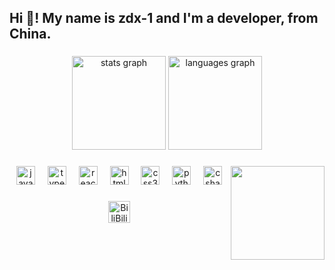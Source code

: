 <h2 align="left">Hi 👋! My name is zdx-1 and I'm a developer, from China.</h2>

###

<div align="center">
  <img src="https://github-readme-stats.vercel.app/api?username=zdx-1&hide_title=false&hide_rank=false&show_icons=true&include_all_commits=true&count_private=true&disable_animations=false&theme=Gruvbox_Light&locale=en&hide_border=false" height="150" alt="stats graph"  />
  <img src="https://github-readme-stats.vercel.app/api/top-langs?username=zdx-1&locale=en&hide_title=false&layout=compact&card_width=320&langs_count=5&theme=Gruvbox_Light&hide_border=false" height="150" alt="languages graph"  />
</div>

###

<img align="right" height="150" src="https://zdx-1.github.io/images/about/%E5%BE%AE%E4%BF%A1%E5%9B%BE%E7%89%87_20231016024946.jpg"  />

###

<div align="center">
  <img src="https://cdn.jsdelivr.net/gh/devicons/devicon/icons/javascript/javascript-original.svg" height="30" alt="javascript logo"  />
  <img width="12" />
  <img src="https://cdn.jsdelivr.net/gh/devicons/devicon/icons/typescript/typescript-original.svg" height="30" alt="typescript logo"  />
  <img width="12" />
  <img src="https://cdn.jsdelivr.net/gh/devicons/devicon/icons/react/react-original.svg" height="30" alt="react logo"  />
  <img width="12" />
  <img src="https://cdn.jsdelivr.net/gh/devicons/devicon/icons/html5/html5-original.svg" height="30" alt="html5 logo"  />
  <img width="12" />
  <img src="https://cdn.jsdelivr.net/gh/devicons/devicon/icons/css3/css3-original.svg" height="30" alt="css3 logo"  />
  <img width="12" />
  <img src="https://cdn.jsdelivr.net/gh/devicons/devicon/icons/python/python-original.svg" height="30" alt="python logo"  />
  <img width="12" />
  <img src="https://cdn.jsdelivr.net/gh/devicons/devicon/icons/csharp/csharp-original.svg" height="30" alt="csharp logo"  />
</div>

###

<div align="center">
  <img src="https://img.shields.io/static/v1?message=BiliBili&logo=linkedin&label=&color=0077B5&logoColor=white&labelColor=&style=for-the-badge" height="35" alt="BiliBili logo"  ><a href="https://space.bilibili.com/353147531?spm_id_from=333.1007.0.0" ></a></img>
</div>

###


